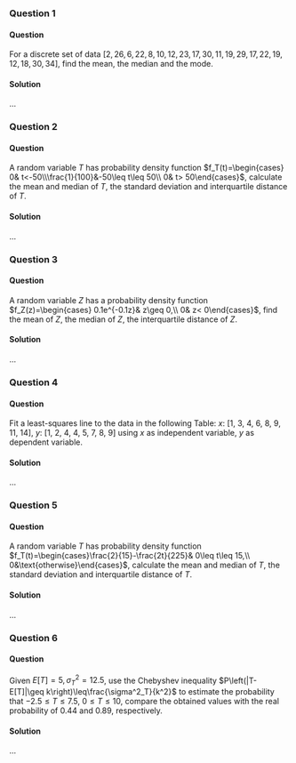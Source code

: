 ### Question 1

#### Question

For a discrete set of data $[ 2, 26, 6, 22, 8, 10, 12, 23, 17, 30, 11, 19, 29, 17, 22, 19, 12, 18, 30, 34]$, find the mean, the median and the mode.

#### Solution

...

### Question 2

#### Question

A random variable $T$ has probability density function $f_T(t)=\begin{cases} 0& t<-50\\\frac{1}{100}&-50\leq t\leq 50\\ 0& t> 50\end{cases}$, calculate the mean and median of $T$, the standard deviation and interquartile distance of $T$.

#### Solution

...

### Question 3

#### Question

A random variable $Z$ has a probability density function $f_Z(z)=\begin{cases} 0.1e^{-0.1z}& z\geq 0,\\ 0& z< 0\end{cases}$, find the mean of $Z$, the median of $Z$, the interquartile distance of $Z$.

#### Solution

...

### Question 4

#### Question

Fit a least-squares line to the data in the following Table: $x$: [1, 3, 4, 6, 8, 9, 11, 14], $y$: [1, 2, 4, 4, 5, 7, 8, 9] using $x$ as independent variable, $y$ as dependent variable.

#### Solution

...

### Question 5

#### Question

A random variable $T$ has probability density function $f_T(t)=\begin{cases}\frac{2}{15}-\frac{2t}{225}& 0\leq t\leq 15,\\ 0&\text{otherwise}\end{cases}$, calculate the mean and median of $T$, the standard deviation and interquartile distance of $T$.

#### Solution

...

### Question 6

#### Question

Given $E[T]= 5,\sigma^2_T= 12.5$, use the Chebyshev inequality $P\left(|T- E[T]|\geq k\right)\leq\frac{\sigma^2_T}{k^2}$ to estimate the probability that $-2.5\leq T\leq 7.5$, $0\leq T\leq 10$, compare the obtained values with the real probability of 0.44 and 0.89, respectively.

#### Solution

...